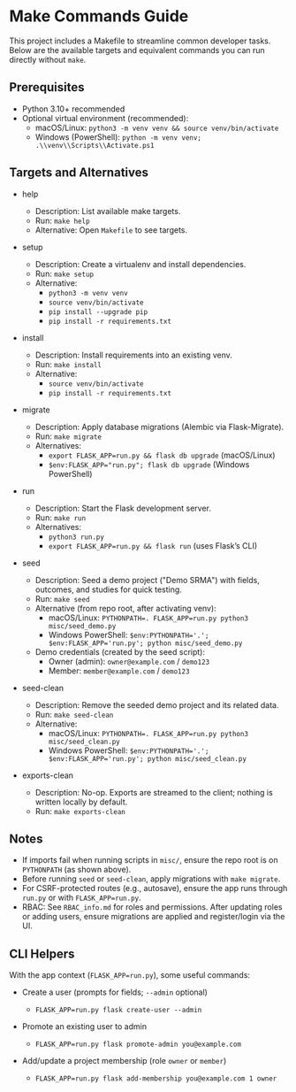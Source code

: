 # Make Commands Guide

This project includes a Makefile to streamline common developer tasks. Below are the available targets and equivalent commands you can run directly without `make`.

## Prerequisites
- Python 3.10+ recommended
- Optional virtual environment (recommended):
  - macOS/Linux: `python3 -m venv venv && source venv/bin/activate`
  - Windows (PowerShell): `python -m venv venv; .\\venv\\Scripts\\Activate.ps1`

## Targets and Alternatives

- help
  - Description: List available make targets.
  - Run: `make help`
  - Alternative: Open `Makefile` to see targets.

- setup
  - Description: Create a virtualenv and install dependencies.
  - Run: `make setup`
  - Alternative:
    - `python3 -m venv venv`
    - `source venv/bin/activate`
    - `pip install --upgrade pip`
    - `pip install -r requirements.txt`

- install
  - Description: Install requirements into an existing venv.
  - Run: `make install`
  - Alternative:
    - `source venv/bin/activate`
    - `pip install -r requirements.txt`

- migrate
  - Description: Apply database migrations (Alembic via Flask-Migrate).
  - Run: `make migrate`
  - Alternatives:
    - `export FLASK_APP=run.py && flask db upgrade` (macOS/Linux)
    - `$env:FLASK_APP="run.py"; flask db upgrade` (Windows PowerShell)

- run
  - Description: Start the Flask development server.
  - Run: `make run`
  - Alternatives:
    - `python3 run.py`
    - `export FLASK_APP=run.py && flask run` (uses Flask’s CLI)

- seed
  - Description: Seed a demo project ("Demo SRMA") with fields, outcomes, and studies for quick testing.
  - Run: `make seed`
  - Alternative (from repo root, after activating venv):
    - macOS/Linux: `PYTHONPATH=. FLASK_APP=run.py python3 misc/seed_demo.py`
    - Windows PowerShell: `$env:PYTHONPATH='.'; $env:FLASK_APP='run.py'; python misc/seed_demo.py`
  - Demo credentials (created by the seed script):
    - Owner (admin): `owner@example.com` / `demo123`
    - Member: `member@example.com` / `demo123`

- seed-clean
  - Description: Remove the seeded demo project and its related data.
  - Run: `make seed-clean`
  - Alternative:
    - macOS/Linux: `PYTHONPATH=. FLASK_APP=run.py python3 misc/seed_clean.py`
    - Windows PowerShell: `$env:PYTHONPATH='.'; $env:FLASK_APP='run.py'; python misc/seed_clean.py`

- exports-clean
  - Description: No-op. Exports are streamed to the client; nothing is written locally by default.
  - Run: `make exports-clean`

## Notes
- If imports fail when running scripts in `misc/`, ensure the repo root is on `PYTHONPATH` (as shown above).
- Before running `seed` or `seed-clean`, apply migrations with `make migrate`.
- For CSRF-protected routes (e.g., autosave), ensure the app runs through `run.py` or with `FLASK_APP=run.py`.
- RBAC: See `RBAC_info.md` for roles and permissions. After updating roles or adding users, ensure migrations are applied and register/login via the UI.

## CLI Helpers

With the app context (`FLASK_APP=run.py`), some useful commands:

- Create a user (prompts for fields; `--admin` optional)
  - `FLASK_APP=run.py flask create-user --admin`

- Promote an existing user to admin
  - `FLASK_APP=run.py flask promote-admin you@example.com`

- Add/update a project membership (role `owner` or `member`)
  - `FLASK_APP=run.py flask add-membership you@example.com 1 owner`
